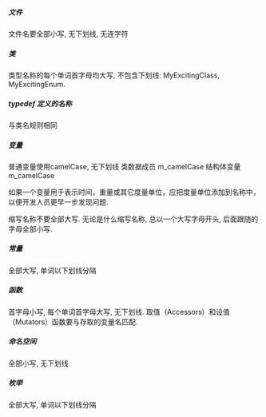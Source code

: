 ##### 文件

文件名要全部小写, 无下划线, 无连字符

##### 类

类型名称的每个单词首字母均大写, 不包含下划线: MyExcitingClass, MyExcitingEnum.

##### typedef 定义的名称

与类名规则相同

##### 变量

普通变量使用camelCase, 无下划线
类数据成员 m_camelCase
结构体变量 m_camelCase

如果一个变量用于表示时间，重量或其它度量单位，应把度量单位添加到名称中，以便开发人员更早一步发现问题.

缩写名称不要全部大写. 无论是什么缩写名称, 总以一个大写字母开头, 后面跟随的字母全部小写.

##### 常量

全部大写, 单词以下划线分隔

##### 函数

首字母小写, 每个单词首字母大写, 无下划线.
取值（Accessors）和设值（Mutators）函数要与存取的变量名匹配.

##### 命名空间

全部小写, 无下划线

##### 枚举

全部大写, 单词以下划线分隔
